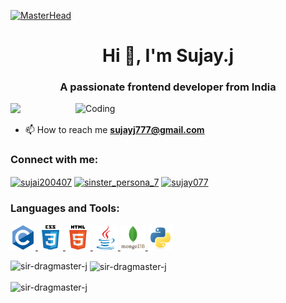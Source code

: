 [![MasterHead](https://as1.ftcdn.net/v2/jpg/07/17/60/74/1000_F_717607430_uTPrGMUWkxxcNjBBGbGGGHRIISTk6feg.jpg)](https://github.com/Sir-dragmaster-j/Sir-dragmaster-j/edit/main/README.md)
<h1 align="center">Hi 👋, I'm Sujay.j</h1>
<h3 align="center">A passionate frontend developer from India</h3>
<img align="right" alt="Coding" width="400" src="https://cdn.dribbble.com/users/1162077/screenshots/3848914/programmer.gif">

<p align="left"> <img src="https://media0.giphy.com/media/v1.Y2lkPTc5MGI3NjExMnQwbG1uMTI0ZHV5NTV2c3NvNjB6MnM4dm9lcGZvYmpjdjJueWpvNCZlcD12MV9pbnRlcm5hbF9naWZfYnlfaWQmY3Q9Zw/7VzgMsB6FLCilwS30v/giphy.webp" /> </p>

- 📫 How to reach me **sujayj777@gmail.com**

<h3 align="left">Connect with me:</h3>
<p align="left">
<a href="https://kaggle.com/sujai200407" target="blank"><img align="center" src="https://raw.githubusercontent.com/rahuldkjain/github-profile-readme-generator/master/src/images/icons/Social/kaggle.svg" alt="sujai200407" height="30" width="40" /></a>
<a href="https://instagram.com/sinster_persona_7" target="blank"><img align="center" src="https://raw.githubusercontent.com/rahuldkjain/github-profile-readme-generator/master/src/images/icons/Social/instagram.svg" alt="sinster_persona_7" height="30" width="40" /></a>
<a href="https://www.codechef.com/users/sujay077" target="blank"><img align="center" src="https://cdn.jsdelivr.net/npm/simple-icons@3.1.0/icons/codechef.svg" alt="sujay077" height="30" width="40" /></a>
</p>

<h3 align="left">Languages and Tools:</h3>
<p align="left"> <a href="https://www.cprogramming.com/" target="_blank" rel="noreferrer"> <img src="https://raw.githubusercontent.com/devicons/devicon/master/icons/c/c-original.svg" alt="c" width="40" height="40"/> </a> <a href="https://www.w3schools.com/css/" target="_blank" rel="noreferrer"> <img src="https://raw.githubusercontent.com/devicons/devicon/master/icons/css3/css3-original-wordmark.svg" alt="css3" width="40" height="40"/> </a> <a href="https://www.w3.org/html/" target="_blank" rel="noreferrer"> <img src="https://raw.githubusercontent.com/devicons/devicon/master/icons/html5/html5-original-wordmark.svg" alt="html5" width="40" height="40"/> </a> <a href="https://www.java.com" target="_blank" rel="noreferrer"> <img src="https://raw.githubusercontent.com/devicons/devicon/master/icons/java/java-original.svg" alt="java" width="40" height="40"/> </a> <a href="https://www.mongodb.com/" target="_blank" rel="noreferrer"> <img src="https://raw.githubusercontent.com/devicons/devicon/master/icons/mongodb/mongodb-original-wordmark.svg" alt="mongodb" width="40" height="40"/> </a> <a href="https://www.python.org" target="_blank" rel="noreferrer"> <img src="https://raw.githubusercontent.com/devicons/devicon/master/icons/python/python-original.svg" alt="python" width="40" height="40"/> </a> </p>

<p><img align="left" src="https://github-readme-stats.vercel.app/api/top-langs?username=sir-dragmaster-j&show_icons=true&locale=en&layout=compact" alt="sir-dragmaster-j" /></p>

<p>&nbsp;<img align="center" src="https://github-readme-stats.vercel.app/api?username=sir-dragmaster-j&show_icons=true&locale=en" alt="sir-dragmaster-j" /></p>

<p><img align="center" src="https://github-readme-streak-stats.herokuapp.com/?user=sir-dragmaster-j&" alt="sir-dragmaster-j" /></p>
